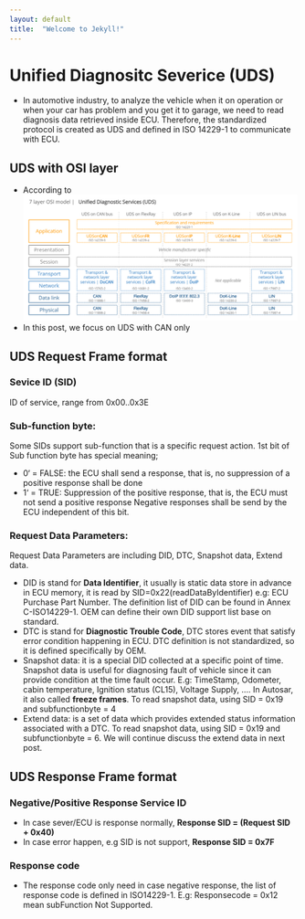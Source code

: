 ```yaml
---
layout: default
title:  "Welcome to Jekyll!"
---
```

# Unified Diagnositc Severice (UDS)
- In automotive industry, to analyze the vehicle when it on operation or when your car has problem and you get it to garage, we need to read diagnosis data retrieved inside ECU.
Therefore, the standardized protocol is created as UDS and defined in ISO 14229-1 to communicate with ECU.

## UDS with OSI layer
- According to 
![UDS with OSL layer](https://github.com/lexma1412/lexma1412.github.io/blob/main/assets/OSI_Layer.png?raw=true)
- In this post, we focus on UDS with CAN only

## UDS Request Frame format
### Sevice ID (SID)
ID of service, range from 0x00..0x3E
### Sub-function byte:
Some SIDs support sub-function that is a specific request action. 1st bit of Sub function byte has special meaning;
* 0‘ = FALSE: the ECU shall send a response, that is, no suppression of a positive response shall be done
* 1‘ = TRUE: Suppression of the positive response, that is, the ECU must not send a positive response
Negative responses shall be send by the ECU independent of this bit.

### Request Data Parameters:
Request Data Parameters are including DID, DTC, Snapshot data, Extend data. 
*   DID is stand for **Data Identifier**, it usually is static data store in advance in ECU memory, it is read by SID=0x22(readDataByIdentifier) e.g: ECU Purchase Part Number. The definition list of DID can be found in Annex C-ISO14229-1. OEM can define their own DID support list base on standard.
*   DTC is stand for **Diagnostic Trouble Code**, DTC stores  event that satisfy error condition happening in ECU. DTC definition is not standardized, so it is defined specifically by OEM.
*   Snapshot data: it is a special DID collected at a specific point of time. Snapshot data is useful for diagnosing fault of vehicle since it can provide condition at the time fault occur. E.g: TimeStamp, Odometer, cabin temperature, Ignition status (CL15), Voltage Supply, .... In Autosar, it also called  **freeze frames**. To read snapshot data, using SID = 0x19 and subfunctionbyte = 4
*   Extend data: is a set of data which provides extended status information associated with a DTC. To read snapshot data, using SID = 0x19 and subfunctionbyte = 6. We will continue discuss the extend data in next post.

## UDS Response Frame format
### Negative/Positive Response Service ID
*   In case sever/ECU is response normally, **Response SID = (Request SID + 0x40)**
*   In case error happen, e.g SID is not support, **Response SID = 0x7F**

### Response code
*   The response code only need in case negative response, the list of response code is defined in ISO14229-1. E.g: Responsecode = 0x12 mean subFunction Not Supported.